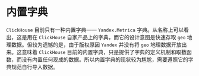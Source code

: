 # 内置字典

`ClickHouse` 目前只有一种内置字典—— `Yandex.Metrica` 字典。从名称上可以看出，这是用在 `ClickHouse` 自家产品上的字典，而它的设计意图是快速存取 `geo` 地理数据。但较为遗憾的是，由于版权原因 `Yandex` 并没有将 `geo` 地理数据开放出来。这意味着 `ClickHouse` 目前的内置字典，只是提供了字典的定义机制和取数函数，而没有内置任何现成的数据。所以内置字典的现状较为尴尬，需要遵照它的字典规范自行导入数据。
